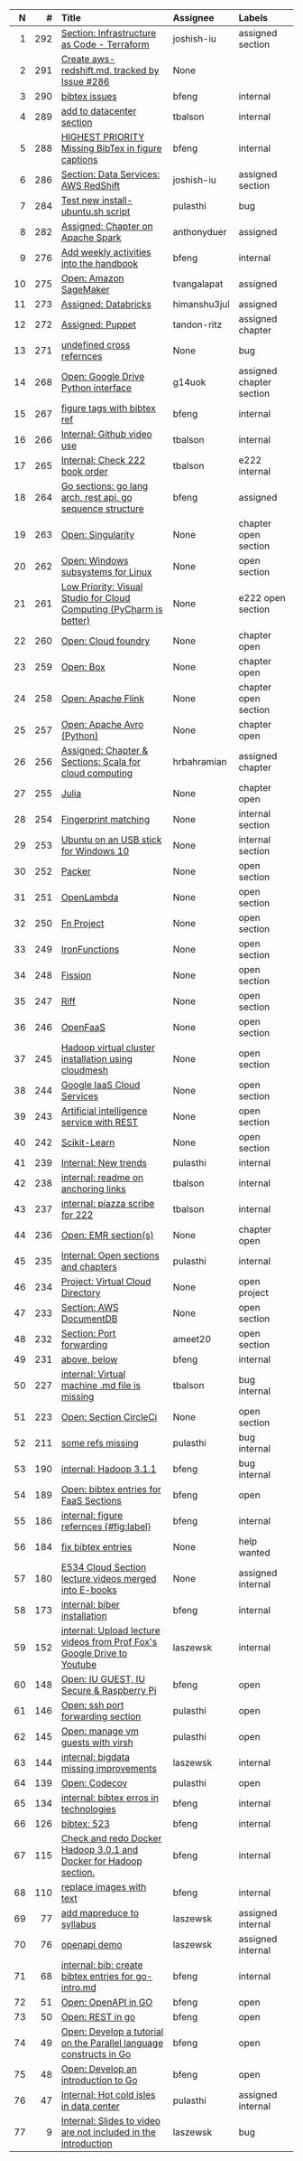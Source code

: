 

| N | # | Title | Assignee | Labels |
| ---: | ---: | :-------------------- | :-------- | :-------- |
| 1 | 292 | [Section: Infrastructure as Code - Terraform][i292] | joshish-iu | assigned section |
| 2 | 291 | [Create aws-redshift.md, tracked by Issue #286][i291] | None |  |
| 3 | 290 | [bibtex issues][i290] | bfeng | internal |
| 4 | 289 | [add to datacenter section][i289] | tbalson | internal |
| 5 | 288 | [HIGHEST PRIORITY Missing BibTex in figure captions][i288] | bfeng | internal |
| 6 | 286 | [Section: Data Services: AWS RedShift][i286] | joshish-iu | assigned section |
| 7 | 284 | [Test new install-ubuntu.sh script][i284] | pulasthi | bug |
| 8 | 282 | [Assigned: Chapter on Apache Spark][i282] | anthonyduer | assigned |
| 9 | 276 | [Add weekly activities into the handbook][i276] | bfeng | internal |
| 10 | 275 | [Open: Amazon SageMaker][i275] | tvangalapat | assigned |
| 11 | 273 | [Assigned: Databricks][i273] | himanshu3jul | assigned |
| 12 | 272 | [Assigned: Puppet][i272] | tandon-ritz | assigned chapter |
| 13 | 271 | [undefined cross refernces][i271] | None | bug |
| 14 | 268 | [Open: Google Drive Python interface][i268] | g14uok | assigned chapter section |
| 15 | 267 | [figure tags with bibtex ref][i267] | bfeng | internal |
| 16 | 266 | [Internal: Github video use ][i266] | tbalson | internal |
| 17 | 265 | [Internal: Check 222 book order][i265] | tbalson | e222 internal |
| 18 | 264 | [Go sections: go lang arch, rest api, go sequence structure][i264] | bfeng | assigned |
| 19 | 263 | [Open: Singularity][i263] | None | chapter open section |
| 20 | 262 | [Open: Windows subsystems for Linux][i262] | None | open section |
| 21 | 261 | [Low Priority: Visual Studio for Cloud Computing (PyCharm is better)][i261] | None | e222 open section |
| 22 | 260 | [Open: Cloud foundry][i260] | None | chapter open |
| 23 | 259 | [Open: Box][i259] | None | chapter open |
| 24 | 258 | [Open: Apache Flink][i258] | None | chapter open section |
| 25 | 257 | [Open: Apache Avro (Python)][i257] | None | chapter open |
| 26 | 256 | [Assigned: Chapter & Sections: Scala for cloud computing][i256] | hrbahramian | assigned chapter |
| 27 | 255 | [Julia][i255] | None | chapter open |
| 28 | 254 | [Fingerprint matching][i254] | None | internal section |
| 29 | 253 | [Ubuntu on an USB stick for Windows 10][i253] | None | internal section |
| 30 | 252 | [Packer][i252] | None | open section |
| 31 | 251 | [OpenLambda][i251] | None | open section |
| 32 | 250 | [Fn Project][i250] | None | open section |
| 33 | 249 | [IronFunctions][i249] | None | open section |
| 34 | 248 | [Fission][i248] | None | open section |
| 35 | 247 | [Riff][i247] | None | open section |
| 36 | 246 | [OpenFaaS][i246] | None | open section |
| 37 | 245 | [Hadoop virtual cluster installation using cloudmesh][i245] | None | open section |
| 38 | 244 | [Google IaaS Cloud Services][i244] | None | open section |
| 39 | 243 | [Artificial intelligence service with REST][i243] | None | open section |
| 40 | 242 | [Scikit-Learn][i242] | None | open section |
| 41 | 239 | [Internal: New trends][i239] | pulasthi | internal |
| 42 | 238 | [internal: readme on anchoring links ][i238] | tbalson | internal |
| 43 | 237 | [internal: piazza scribe for 222][i237] | tbalson | internal |
| 44 | 236 | [Open: EMR section(s)][i236] | None | chapter open |
| 45 | 235 | [Internal: Open sections and chapters][i235] | pulasthi | internal |
| 46 | 234 | [Project: Virtual Cloud Directory][i234] | None | open project |
| 47 | 233 | [Section: AWS DocumentDB][i233] | None | open section |
| 48 | 232 | [Section: Port forwarding][i232] | ameet20 | open section |
| 49 | 231 | [above, below][i231] | bfeng | internal |
| 50 | 227 | [internal: Virtual machine .md file is missing][i227] | tbalson | bug internal |
| 51 | 223 | [Open: Section CircleCi][i223] | None | open section |
| 52 | 211 | [some refs missing][i211] | pulasthi | bug internal |
| 53 | 190 | [internal: Hadoop 3.1.1][i190] | bfeng | bug internal |
| 54 | 189 | [Open: bibtex entries for FaaS Sections][i189] | bfeng | open |
| 55 | 186 | [internal: figure refernces {#fig:label}][i186] | bfeng | internal |
| 56 | 184 | [fix bibtex entries ][i184] | None | help wanted |
| 57 | 180 | [E534 Cloud Section lecture videos merged into E-books][i180] | None | assigned internal |
| 58 | 173 | [internal: biber installation][i173] | bfeng | internal |
| 59 | 152 | [internal: Upload lecture videos from Prof Fox's Google Drive to Youtube][i152] | laszewsk | internal |
| 60 | 148 | [Open: IU GUEST, IU Secure & Raspberry Pi][i148] | bfeng | open |
| 61 | 146 | [Open: ssh port forwarding section][i146] | pulasthi | open |
| 62 | 145 | [Open: manage vm guests with virsh][i145] | pulasthi | open |
| 63 | 144 | [internal: bigdata missing improvements][i144] | laszewsk | internal |
| 64 | 139 | [Open: Codecov][i139] | pulasthi | open |
| 65 | 134 | [internal: bibtex erros in technologies][i134] | bfeng | internal |
| 66 | 126 | [bibtex: 523][i126] | bfeng | internal |
| 67 | 115 | [Check and redo Docker Hadoop 3.0.1 and Docker for Hadoop section.][i115] | bfeng | internal |
| 68 | 110 | [replace images with text ][i110] | bfeng | internal |
| 69 | 77 | [add mapreduce to syllabus][i77] | laszewsk | assigned internal |
| 70 | 76 | [openapi demo][i76] | laszewsk | assigned internal |
| 71 | 68 | [internal: bib: create bibtex entries for go-intro.md][i68] | bfeng | internal |
| 72 | 51 | [Open: OpenAPI in GO][i51] | bfeng | open |
| 73 | 50 | [Open: REST in go ][i50] | bfeng | open |
| 74 | 49 | [Open: Develop a tutorial on the Parallel language constructs in Go][i49] | bfeng | open |
| 75 | 48 | [Open: Develop an introduction to Go][i48] | bfeng | open |
| 76 | 47 | [Internal: Hot cold isles in data center][i47] | pulasthi | assigned internal |
| 77 | 9 | [Internal: Slides to video are not included in the introduction ][i9] | laszewsk | bug |

[i292]: https://github.com/cloudmesh-community/book/issues/292
[i291]: https://github.com/cloudmesh-community/book/pull/291
[i290]: https://github.com/cloudmesh-community/book/issues/290
[i289]: https://github.com/cloudmesh-community/book/issues/289
[i288]: https://github.com/cloudmesh-community/book/issues/288
[i286]: https://github.com/cloudmesh-community/book/issues/286
[i284]: https://github.com/cloudmesh-community/book/issues/284
[i282]: https://github.com/cloudmesh-community/book/issues/282
[i276]: https://github.com/cloudmesh-community/book/issues/276
[i275]: https://github.com/cloudmesh-community/book/issues/275
[i273]: https://github.com/cloudmesh-community/book/issues/273
[i272]: https://github.com/cloudmesh-community/book/issues/272
[i271]: https://github.com/cloudmesh-community/book/issues/271
[i268]: https://github.com/cloudmesh-community/book/issues/268
[i267]: https://github.com/cloudmesh-community/book/issues/267
[i266]: https://github.com/cloudmesh-community/book/issues/266
[i265]: https://github.com/cloudmesh-community/book/issues/265
[i264]: https://github.com/cloudmesh-community/book/issues/264
[i263]: https://github.com/cloudmesh-community/book/issues/263
[i262]: https://github.com/cloudmesh-community/book/issues/262
[i261]: https://github.com/cloudmesh-community/book/issues/261
[i260]: https://github.com/cloudmesh-community/book/issues/260
[i259]: https://github.com/cloudmesh-community/book/issues/259
[i258]: https://github.com/cloudmesh-community/book/issues/258
[i257]: https://github.com/cloudmesh-community/book/issues/257
[i256]: https://github.com/cloudmesh-community/book/issues/256
[i255]: https://github.com/cloudmesh-community/book/issues/255
[i254]: https://github.com/cloudmesh-community/book/issues/254
[i253]: https://github.com/cloudmesh-community/book/issues/253
[i252]: https://github.com/cloudmesh-community/book/issues/252
[i251]: https://github.com/cloudmesh-community/book/issues/251
[i250]: https://github.com/cloudmesh-community/book/issues/250
[i249]: https://github.com/cloudmesh-community/book/issues/249
[i248]: https://github.com/cloudmesh-community/book/issues/248
[i247]: https://github.com/cloudmesh-community/book/issues/247
[i246]: https://github.com/cloudmesh-community/book/issues/246
[i245]: https://github.com/cloudmesh-community/book/issues/245
[i244]: https://github.com/cloudmesh-community/book/issues/244
[i243]: https://github.com/cloudmesh-community/book/issues/243
[i242]: https://github.com/cloudmesh-community/book/issues/242
[i239]: https://github.com/cloudmesh-community/book/issues/239
[i238]: https://github.com/cloudmesh-community/book/issues/238
[i237]: https://github.com/cloudmesh-community/book/issues/237
[i236]: https://github.com/cloudmesh-community/book/issues/236
[i235]: https://github.com/cloudmesh-community/book/issues/235
[i234]: https://github.com/cloudmesh-community/book/issues/234
[i233]: https://github.com/cloudmesh-community/book/issues/233
[i232]: https://github.com/cloudmesh-community/book/issues/232
[i231]: https://github.com/cloudmesh-community/book/issues/231
[i227]: https://github.com/cloudmesh-community/book/issues/227
[i223]: https://github.com/cloudmesh-community/book/issues/223
[i211]: https://github.com/cloudmesh-community/book/issues/211
[i190]: https://github.com/cloudmesh-community/book/issues/190
[i189]: https://github.com/cloudmesh-community/book/issues/189
[i186]: https://github.com/cloudmesh-community/book/issues/186
[i184]: https://github.com/cloudmesh-community/book/issues/184
[i180]: https://github.com/cloudmesh-community/book/issues/180
[i173]: https://github.com/cloudmesh-community/book/issues/173
[i152]: https://github.com/cloudmesh-community/book/issues/152
[i148]: https://github.com/cloudmesh-community/book/issues/148
[i146]: https://github.com/cloudmesh-community/book/issues/146
[i145]: https://github.com/cloudmesh-community/book/issues/145
[i144]: https://github.com/cloudmesh-community/book/issues/144
[i139]: https://github.com/cloudmesh-community/book/issues/139
[i134]: https://github.com/cloudmesh-community/book/issues/134
[i126]: https://github.com/cloudmesh-community/book/issues/126
[i115]: https://github.com/cloudmesh-community/book/issues/115
[i110]: https://github.com/cloudmesh-community/book/issues/110
[i77]: https://github.com/cloudmesh-community/book/issues/77
[i76]: https://github.com/cloudmesh-community/book/issues/76
[i68]: https://github.com/cloudmesh-community/book/issues/68
[i51]: https://github.com/cloudmesh-community/book/issues/51
[i50]: https://github.com/cloudmesh-community/book/issues/50
[i49]: https://github.com/cloudmesh-community/book/issues/49
[i48]: https://github.com/cloudmesh-community/book/issues/48
[i47]: https://github.com/cloudmesh-community/book/issues/47
[i9]: https://github.com/cloudmesh-community/book/issues/9

